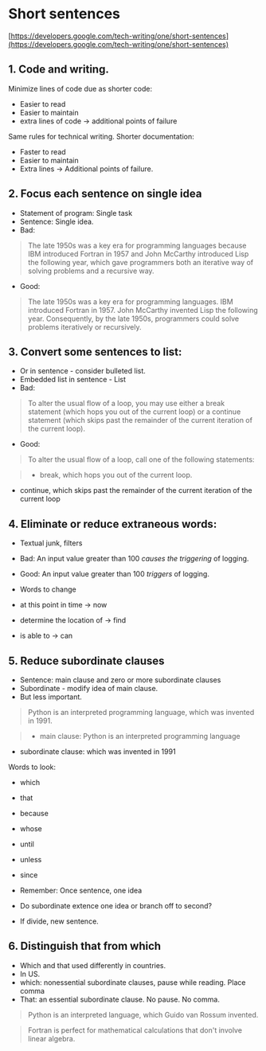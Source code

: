 # Short sentences
[https://developers.google.com/tech-writing/one/short-sentences](https://developers.google.com/tech-writing/one/short-sentences)

## 1. Code and writing.

Minimize lines of code due as shorter code:

- Easier to read
- Easier to maintain
- extra lines of code -> additional points of failure

Same rules for technical writing. Shorter documentation:

- Faster to read
- Easier to maintain
- Extra lines -> Additional points of failure.


## 2. Focus each sentence on single idea

- Statement of program: Single task
- Sentence: Single idea.
- Bad:

> The late 1950s was a key era for programming languages because IBM introduced Fortran in 1957 and John McCarthy introduced Lisp the following year, which gave programmers both an iterative way of solving problems and a recursive way.

- Good:

> The late 1950s was a key era for programming languages. IBM introduced Fortran in 1957. John McCarthy invented Lisp the following year. Consequently, by the late 1950s, programmers could solve problems iteratively or recursively.


## 3. Convert some sentences to list:

- Or in sentence - consider bulleted list.
- Embedded list in sentence - List
- Bad:

> To alter the usual flow of a loop, you may use either a break statement (which hops you out of the current loop) or a continue statement (which skips past the remainder of the current iteration of the current loop).


- Good:

> To alter the usual flow of a loop, call one of the following statements:

> - break, which hops you out of the current loop.
- continue, which skips past the remainder of the current iteration of the current loop


## 4. Eliminate or reduce extraneous words:

- Textual junk, filters
- Bad: An input value greater than 100 *causes the triggering* of logging.
- Good: An input value greater than 100 *triggers* of logging.

- Words to change
- at this point in time -> now
- determine the location of	-> find
- is able to -> can

## 5. Reduce subordinate clauses

- Sentence: main clause and zero or more subordinate clauses
- Subordinate - modify idea of main clause.
- But less important.

> Python is an interpreted programming language, which was invented in 1991.

> - main clause: Python is an interpreted programming language
- subordinate clause: which was invented in 1991

Words to look:

- which
- that
- because
- whose
- until
- unless
- since

- Remember: Once sentence, one idea
- Do subordinate extence one idea or branch off to second?
- If divide, new sentence.


## 6. Distinguish that from which

- Which and that used differently in countries.
- In US.
-  which: nonessential subordinate clauses, pause while reading. Place comma
- That: an essential subordinate clause. No pause. No comma.


> Python is an interpreted language, which Guido van Rossum invented.

> Fortran is perfect for mathematical calculations that don't involve linear algebra.

